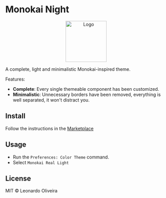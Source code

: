 # Monokai Night

<p align="center">
  <img src="https://leonardo-oliveira1.gallerycdn.vsassets.io/extensions/leonardo-oliveira1/monokai-real-light/1.0.3/1725848087636/Microsoft.VisualStudio.Services.Icons.Default" width="128" alt="Logo">
</p>

A complete, light and minimalistic Monokai-inspired theme.

Features:
- **Complete**: Every single themeable component has been customized.
- **Minimalistic**: Unnecessary borders have been removed, everything is well separated, it won't distract you.

## Install

Follow the instructions in the [Marketplace](https://marketplace.visualstudio.com/items?itemName=Leonardo-Oliveira1.monokai-real-light)

## Usage

- Run the `Preferences: Color Theme` command.
- Select `Monokai Real Light`

<!-- ## Demo

![Simple](resources/demo-simple.png)
![Advanced](resources/demo-advanced.png) -->

## License

MIT © Leonardo Oliveira